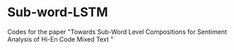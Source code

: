 # Sub-word-LSTM
Codes for the paper "Towards Sub-Word Level Compositions for Sentiment Analysis of Hi-En Code Mixed Text "
